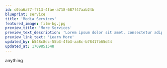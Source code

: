```yaml
---
id: c0ba6a77-f713-4fae-a718-687f47aab24b
blueprint: service
title: 'Media Services'
featured_image: film-bg.jpg
preview_title: 'More Services'
preview_text_description: 'Lorem ipsum dolor sit amet, consectetur adipiscing elit, sed do eiusmod tempor incididunt ut labore.'
preview_link_text: 'Learn More'
updated_by: b548c8dc-55b3-4fb3-aa8c-b78417b65d44
updated_at: 1709851548
---
```

anything